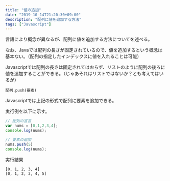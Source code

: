 ```yaml
---
title: "値の追加"
date: "2019-10-14T21:20:30+09:00"
description: "配列に値を追加する方法"
tags: ["Javascript"]
---
```



言語により概念が異なるが、配列に値を追加する方法についてを述べる。

なお、Javaでは配列の長さが固定されているので、値を追加するという概念は基本ない。（配列の指定したインデックスに値を入れることは可能）

Javascriptでは配列の長さは固定されてはおらず、リストのように配列の後ろに値を追加することができる。（じゃあそれはリストではないか？とも考えてはいるが）

<div class="note_content_by_programming_language" id="note_content_Javascript">

```
配列.push(要素)
```

Javascriptでは上記の形式で配列に要素を追加できる。

実行例を以下に示す。

```javascript
// 配列の宣言
var nums = [0,1,2,3,4];
console.log(nums);

// 要素の追加
nums.push(5)
console.log(nums);
```

実行結果

```
[0, 1, 2, 3, 4]
[0, 1, 2, 3, 4, 5]
```

</div>

